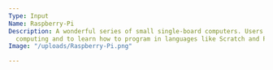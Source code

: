 ```yaml
---
Type: Input
Name: Raspberry-Pi
Description: A wonderful series of small single-board computers. Users can explore
  computing and to learn how to program in languages like Scratch and Python
Image: "/uploads/Raspberry-Pi.png"

---
```

